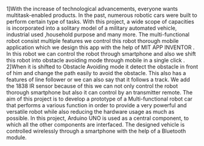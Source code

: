 1]With the increase of technological advancements, everyone wants multitask-enabled products. In the past,  numerous robotic cars were built to perform certain type of tasks. With this project, a wide scope of  capacities is incorporated into a solitary model of a military automated vehicle, industrial used ,household  purpose and many more. The multi-functional robot consist multiple features we control this robot thorough  mobile application which we design this app with the help of MIT APP INVENTOR . In this robot we can  control the robot through smartphone and also we shift this robot into obstacle avoiding mode through  mobile in a single click . 
2]When it is shifted to Obstacle Avoiding mode it detect the obstacle in front of him  and change the path easily to avoid the obstacle. This also has a features of line follower or we can also say  that it follows a track. We add the 1838 IR sensor because of this we can not only control the robot thorough  smartphone but also it can control by an transmitter remote. The aim of this project is to develop a prototype  of a Multi-functional robot car that performs a various function in order to provide a very powerful and  versatile robot while also reducing the hardware usage as much as possible. In this project, Arduino UNO is  used as a central component, to which all the other components are interfaced. The designed vehicle is  controlled wirelessly through a smartphone with the help of a Bluetooth module.
